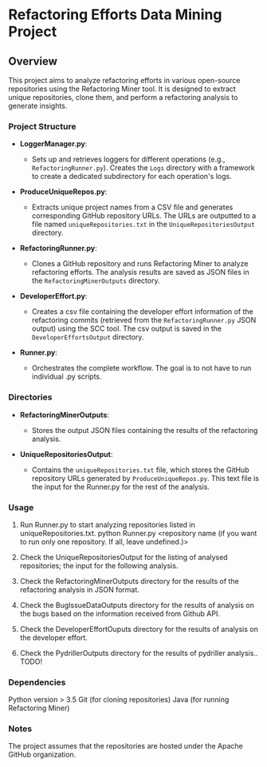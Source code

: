 # Refactoring Efforts Data Mining Project

## Overview

This project aims to analyze refactoring efforts in various open-source repositories using the Refactoring Miner tool. It is designed to extract unique repositories, clone them, and perform a refactoring analysis to generate insights.

### Project Structure

- **LoggerManager.py**:
  - Sets up and retrieves loggers for different operations (e.g., `RefactoringRunner.py`). Creates the `Logs` directory with a framework to create a dedicated subdirectory for each operation's logs.

- **ProduceUniqueRepos.py**:
  - Extracts unique project names from a CSV file and generates corresponding GitHub repository URLs. The URLs are outputted to a file named `uniqueRepositories.txt` in the `UniqueRepositoriesOutput` directory.

- **RefactoringRunner.py**:
  - Clones a GitHub repository and runs Refactoring Miner to analyze refactoring efforts. The analysis results are saved as JSON files in the `RefactoringMinerOutputs` directory.

- **DeveloperEffort.py**:
  - Creates a csv file containing the developer effort information of the refactoring commits (retrieved from the `RefactoringRunner.py` JSON output) using the SCC tool. The csv output is saved in the `DeveloperEffortsOutput` directory.

- **Runner.py**:
  - Orchestrates the complete workflow. The goal is to not have to run individual .py scripts.

### Directories

- **RefactoringMinerOutputs**:
  - Stores the output JSON files containing the results of the refactoring analysis.

- **UniqueRepositoriesOutput**:
  - Contains the `uniqueRepositories.txt` file, which stores the GitHub repository URLs generated by `ProduceUniqueRepos.py`. This text file is the input for the Runner.py for the rest of the analysis.
### Usage

1. Run Runner.py to start analyzing repositories listed in uniqueRepositories.txt.
python Runner.py <github username> <github access token> <repository name (if you want to run only one repository. If all, leave undefined.)>

2. Check the UniqueRepositoriesOutput for the listing of analysed repositories; the input for the following analysis.
3. Check the RefactoringMinerOutputs directory for the results of the refactoring analysis in JSON format.
4. Check the BugIssueDataOutputs directory for the results of analysis on the bugs based on the information received from Github API.
5. Check the DeveloperEffortOuputs directory for the results of analysis on the developer effort. 
6. Check the PydrillerOutputs directory for the results of pydriller analysis.. TODO!


### Dependencies
Python version > 3.5
Git (for cloning repositories)
Java (for running Refactoring Miner)


### Notes
The project assumes that the repositories are hosted under the Apache GitHub organization.